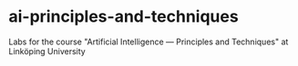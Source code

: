 # ai-principles-and-techniques
Labs for the course "Artificial Intelligence — Principles and Techniques" at Linköping University
